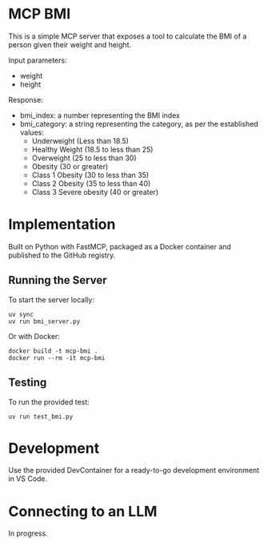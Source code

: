 # MCP BMI 

This is a simple MCP server that exposes a tool to calculate the BMI of a person given their weight and height.

Input parameters:
- weight
- height

Response:
- bmi_index: a number representing the BMI index
- bmi_category: a string representing the category, as per the established values:
    - Underweight (Less than 18.5)
    - Healthy Weight (18.5 to less than 25)
    - Overweight (25 to less than 30)
    - Obesity (30 or greater)
    - Class 1 Obesity (30 to less than 35)
    - Class 2 Obesity (35 to less than 40)
    - Class 3 Severe obesity (40 or greater)

# Implementation

Built on Python with FastMCP, packaged as a Docker container and published to the GitHub registry.

## Running the Server

To start the server locally:

```
uv sync
uv run bmi_server.py
```

Or with Docker:

```
docker build -t mcp-bmi .
docker run --rm -it mcp-bmi
```

## Testing

To run the provided test:

```
uv run test_bmi.py
```

# Development

Use the provided DevContainer for a ready-to-go development environment in VS Code.

# Connecting to an LLM

In progress.
